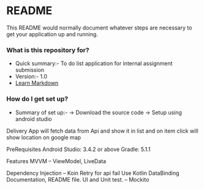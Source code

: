 # README #

This README would normally document whatever steps are necessary to get your application up and running.

### What is this repository for? ###

* Quick summary:- To do list application for internal assignment submission
* Version:- 1.0
* [Learn Markdown](https://bitbucket.org/tutorials/markdowndemo)

### How do I get set up? ###

* Summary of set up:-
  -> Download the source code
  -> Setup using android studio

Delivery
App will fetch data from Api and show it in list and on item click will show location on google map

PreRequisites
Android Studio: 3.4.2 or above
Gradle: 5.1.1

Features
MVVM – ViewModel, LiveData

Dependency Injection – Koin
Retry for api fail
Use Kotlin
DataBinding
Documentation, README file.
UI and Unit test. –  Mockito 
